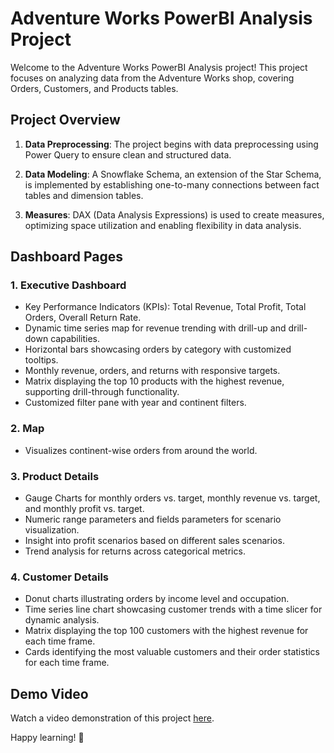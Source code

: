# Adventure Works PowerBI Analysis Project

Welcome to the Adventure Works PowerBI Analysis project! This project focuses on analyzing data from the Adventure Works shop, covering Orders, Customers, and Products tables.

## Project Overview

1. **Data Preprocessing**: The project begins with data preprocessing using Power Query to ensure clean and structured data.

2. **Data Modeling**: A Snowflake Schema, an extension of the Star Schema, is implemented by establishing one-to-many connections between fact tables and dimension tables.

3. **Measures**: DAX (Data Analysis Expressions) is used to create measures, optimizing space utilization and enabling flexibility in data analysis.

## Dashboard Pages

### 1. Executive Dashboard
- Key Performance Indicators (KPIs): Total Revenue, Total Profit, Total Orders, Overall Return Rate.
- Dynamic time series map for revenue trending with drill-up and drill-down capabilities.
- Horizontal bars showcasing orders by category with customized tooltips.
- Monthly revenue, orders, and returns with responsive targets.
- Matrix displaying the top 10 products with the highest revenue, supporting drill-through functionality.
- Customized filter pane with year and continent filters.

### 2. Map
- Visualizes continent-wise orders from around the world.

### 3. Product Details
- Gauge Charts for monthly orders vs. target, monthly revenue vs. target, and monthly profit vs. target.
- Numeric range parameters and fields parameters for scenario visualization.
- Insight into profit scenarios based on different sales scenarios.
- Trend analysis for returns across categorical metrics.

### 4. Customer Details
- Donut charts illustrating orders by income level and occupation.
- Time series line chart showcasing customer trends with a time slicer for dynamic analysis.
- Matrix displaying the top 100 customers with the highest revenue for each time frame.
- Cards identifying the most valuable customers and their order statistics for each time frame.

## Demo Video

Watch a video demonstration of this project [here](https://github.com/shivamsengupta/PowerBI-Adventure-Works-Sales-Analysis-Dashboard/blob/main/Adventure%20Works.mp4).


Happy learning! 🙌
